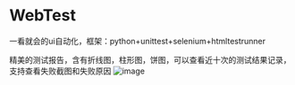 # WebTest
一看就会的ui自动化，框架：python+unittest+selenium+htmltestrunner

精美的测试报告，含有折线图，柱形图，饼图，可以查看近十次的测试结果记录，支持查看失败截图和失败原因
![image](https://user-images.githubusercontent.com/94213936/221394609-6465caa3-b417-40a4-8f40-eafeb1067173.png)
